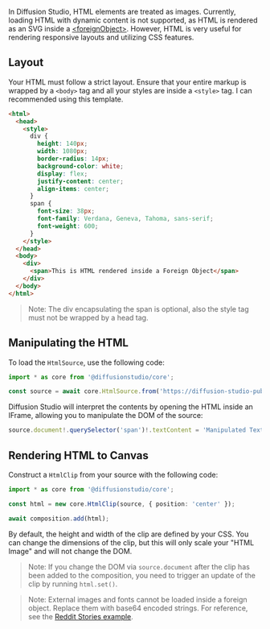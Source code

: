 In Diffusion Studio, HTML elements are treated as images. Currently, loading HTML with dynamic content is not supported, as HTML is rendered as an SVG inside a [\<foreignObject\>](https://developer.mozilla.org/en-US/docs/Web/SVG/Element/foreignObject). However, HTML is very useful for rendering responsive layouts and utilizing CSS features.

## Layout

Your HTML must follow a strict layout. Ensure that your entire markup is wrapped by a `<body>` tag and all your styles are inside a `<style>` tag. I can recommended using this template.

```html
<html>
  <head>
    <style>
      div {
        height: 140px;
        width: 1080px;
        border-radius: 14px;
        background-color: white;
        display: flex;
        justify-content: center;
        align-items: center;
      }
      span {
        font-size: 38px;
        font-family: Verdana, Geneva, Tahoma, sans-serif;
        font-weight: 600;
      }
    </style>
  </head>
  <body>
    <div>
      <span>This is HTML rendered inside a Foreign Object</span>
    </div>
  </body>
</html>
```

> Note: The div encapsulating the span is optional, also the style tag must not be wrapped by a head tag.

## Manipulating the HTML

To load the `HtmlSource`, use the following code:

```typescript
import * as core from '@diffusionstudio/core';

const source = await core.HtmlSource.from('https://diffusion-studio-public.s3.eu-central-1.amazonaws.com/html/sample_html.html');
```

Diffusion Studio will interpret the contents by opening the HTML inside an IFrame, allowing you to manipulate the DOM of the source:

```typescript
source.document!.querySelector('span')!.textContent = 'Manipulated Text Content';
```

## Rendering HTML to Canvas

Construct a `HtmlClip` from your source with the following code:

```typescript
import * as core from '@diffusionstudio/core';

const html = new core.HtmlClip(source, { position: 'center' });

await composition.add(html);
```

By default, the height and width of the clip are defined by your CSS. You can change the dimensions of the clip, but this will only scale your "HTML Image" and will not change the DOM.

> Note: If you change the DOM via `source.document` after the clip has been added to the composition, you need to trigger an update of the clip by running `html.set()`.

> Note: External images and fonts cannot be loaded inside a foreign object. Replace them with base64 encoded strings. For reference, see the [Reddit Stories example](https://github.com/diffusionstudio/core/blob/main/examples/scripting/src/reddit-stories.ts).
